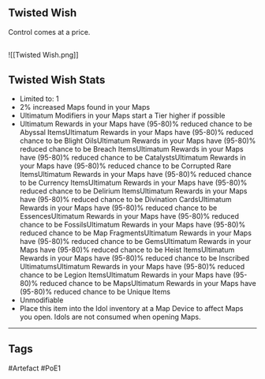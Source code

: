 ## Twisted Wish
Control comes at a price.
##
![[Twisted Wish.png]]
## Twisted Wish Stats
- Limited to: 1
- 2% increased Maps found in your Maps
- Ultimatum Modifiers in your Maps start a Tier higher if possible
- Ultimatum Rewards in your Maps have (95-80)% reduced chance to be Abyssal ItemsUltimatum Rewards in your Maps have (95-80)% reduced chance to be Blight OilsUltimatum Rewards in your Maps have (95-80)% reduced chance to be Breach ItemsUltimatum Rewards in your Maps have (95-80)% reduced chance to be CatalystsUltimatum Rewards in your Maps have (95-80)% reduced chance to be Corrupted Rare ItemsUltimatum Rewards in your Maps have (95-80)% reduced chance to be Currency ItemsUltimatum Rewards in your Maps have (95-80)% reduced chance to be Delirium ItemsUltimatum Rewards in your Maps have (95-80)% reduced chance to be Divination CardsUltimatum Rewards in your Maps have (95-80)% reduced chance to be EssencesUltimatum Rewards in your Maps have (95-80)% reduced chance to be FossilsUltimatum Rewards in your Maps have (95-80)% reduced chance to be Map FragmentsUltimatum Rewards in your Maps have (95-80)% reduced chance to be GemsUltimatum Rewards in your Maps have (95-80)% reduced chance to be Heist ItemsUltimatum Rewards in your Maps have (95-80)% reduced chance to be Inscribed UltimatumsUltimatum Rewards in your Maps have (95-80)% reduced chance to be Legion ItemsUltimatum Rewards in your Maps have (95-80)% reduced chance to be MapsUltimatum Rewards in your Maps have (95-80)% reduced chance to be Unique Items
- Unmodifiable
- Place this item into the Idol inventory at a Map Device to affect Maps you open. Idols are not consumed when opening Maps.


---
## Tags
#Artefact
#PoE1